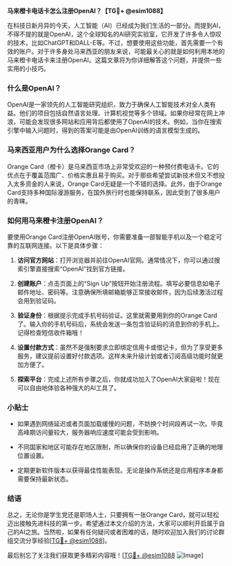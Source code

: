 **马来橙卡电话卡怎么注册OpenAI？【TG💪+ @esim1088】**

在科技日新月异的今天，人工智能（AI）已经成为我们生活的一部分。而提到AI，不得不提的就是OpenAI，这个全球知名的AI研究实验室，它开发了许多令人惊叹的技术，比如ChatGPT和DALL-E等。不过，想要使用这些功能，首先需要一个有效的账户。对于许多身处马来西亚的朋友来说，可能最关心的就是如何利用本地的马来橙卡电话卡来注册OpenAI。这篇文章将为你详细解答这个问题，并提供一些实用的小技巧。

### 什么是OpenAI？

OpenAI是一家领先的人工智能研究组织，致力于确保人工智能技术对全人类有益。他们的项目包括自然语言处理、计算机视觉等多个领域。如果你经常在网上冲浪，可能会发现很多网站和应用背后都使用了OpenAI的技术。例如，当你在搜索引擎中输入问题时，得到的答案可能是由OpenAI训练的语言模型生成的。

### 马来西亚用户为什么选择Orange Card？

Orange Card（橙卡）是马来西亚市场上非常受欢迎的一种预付费电话卡。它的优点在于覆盖范围广、价格实惠且易于购买。对于那些希望尝试新技术但又不想投入太多资金的人来说，Orange Card无疑是一个不错的选择。此外，由于Orange Card支持多种国际漫游服务，在国外旅行时也能保持联系，因此受到了很多用户的青睐。

### 如何用马来橙卡注册OpenAI？

要使用Orange Card注册OpenAI账号，你需要准备一部智能手机以及一个稳定可靠的互联网连接。以下是具体步骤：

1. **访问官方网站**：打开浏览器并前往OpenAI官网。通常情况下，你可以通过搜索引擎直接搜索“OpenAI”找到官方链接。
   
2. **创建账户**：点击页面上的“Sign Up”按钮开始注册流程。填写必要信息如电子邮件地址、密码等。注意确保所填邮箱能够正常接收邮件，因为后续激活过程会用到验证码。

3. **验证身份**：根据提示完成手机号码验证。这里就需要用到你的Orange Card了。输入你的手机号码后，系统会发送一条包含验证码的消息到你的手机上。记得检查短信收件箱哦！

4. **设置付款方式**：虽然不是强制要求立即绑定信用卡或借记卡，但为了享受更多服务，建议提前设置好付款选项。这样未来升级计划或者订阅高级功能时就更加方便了。

5. **探索平台**：完成上述所有步骤之后，你就成功加入了OpenAI大家庭啦！现在可以自由地体验各种强大的AI工具了。

### 小贴士

- 如果遇到网络延迟或者页面加载缓慢的问题，不妨换个时间段再试一次。毕竟高峰期访问量较大，服务器响应速度可能会受到影响。
  
- 不同国家和地区可能存在地区限制，所以确保你的设备已经启用了正确的地理位置设置。

- 定期更新软件版本以获得最佳性能表现。无论是操作系统还是应用程序本身都需要保持最新状态。

### 结语

总之，无论你是学生党还是职场人士，只要拥有一张Orange Card，就可以轻松迈出接触先进科技的第一步。希望通过本文介绍的方法，大家可以顺利开启属于自己的AI之旅。当然啦，如果有任何疑问或者困难的话，随时欢迎加入我们的讨论群组交流分享经验[[TG💪+ @esim1088](https://t.me/s/esim1088)]。

最后别忘了关注我们获取更多精彩内容哦！[[TG💪+ @esim1088](https://t.me/s/esim1088) ![Image](https://i.postimg.cc/4NQfJmqS/Snipaste-2025-05-13-00-14-12.png)]